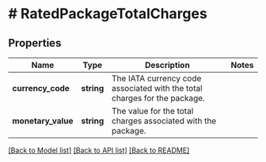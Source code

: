 # # RatedPackageTotalCharges

## Properties

Name | Type | Description | Notes
------------ | ------------- | ------------- | -------------
**currency_code** | **string** | The IATA currency code associated with the total charges for the package. |
**monetary_value** | **string** | The value for the total charges associated with the package. |

[[Back to Model list]](../../README.md#models) [[Back to API list]](../../README.md#endpoints) [[Back to README]](../../README.md)
